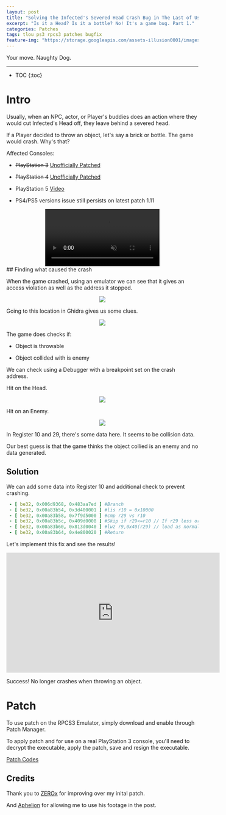 ```yaml
---
layout: post
title: "Solving the Infected's Severed Head Crash Bug in The Last of Us (PlayStation 3)"
excerpt: "Is it a Head? Is it a bottle? No! It's a game bug. Part 1."
categories: Patches
tags: tlou ps3 rpcs3 patches bugfix
feature-img: "https://storage.googleapis.com/assets-illusion0001/images/t1r-ps4-head-crash/t1r-head-banner.png"
---
```


Your move. Naughty Dog.

***

* TOC
{:toc}

# Intro

Usually, when an NPC, actor, or Player's buddies does an action where they would cut Infected's Head off, they leave behind a severed head. 

If a Player decided to throw an object, let's say a brick or bottle. The game would crash. Why's that?

Affected Consoles:

- ~~PlayStation 3~~ [Unofficially Patched](https://illusion0001.github.io/patches/2021/02/15/t1-head-crash-bug-fix/)

- ~~PlayStation 4~~ [Unofficially Patched](https://illusion0001.github.io/patches/2021/02/16/t1r-head-crash-bug-fix/)

- PlayStation 5 [Video](https://youtu.be/HQ7oOmx4mmg?t=127)

- PS4/PS5 versions issue still persists on latest patch 1.11
<div align="center" class="video-container">
<video controls autoplay muted >
  <source src="https://storage.googleapis.com/assets-illusion0001/images/t1-ps3-head-crash/t1-head-crash-before.mp4" type="video/mp4">
</video>
</div>
## Finding what caused the crash

When the game crashed, using an emulator we can see that it gives an access violation as well as the address it stopped.

<p align="center">
<img src="https://storage.googleapis.com/assets-illusion0001/images/t1-ps3-head-crash/t1-head-acess-violation.png">
</p>

Going to this location in Ghidra gives us some clues.

<p align="center">
<img src="https://storage.googleapis.com/assets-illusion0001/images/t1-ps3-head-crash/ghidra-head-crash-hint.png">
</p>

The game does checks if: 

- Object is throwable

- Object collided with is enemy

We can check using a Debugger with a breakpoint set on the crash address.

Hit on the Head.

<p align="center">
<img src="https://storage.googleapis.com/assets-illusion0001/images/t1-ps3-head-crash/t1-head-debug0.png">
</p>

Hit on an Enemy.

<p align="center">
<img src="https://storage.googleapis.com/assets-illusion0001/images/t1-ps3-head-crash/t1-head-debug-spu-data.png">
</p>

In Register 10 and 29, there's some data here. It seems to be collision data.

Our best guess is that the game thinks the object collied is an enemy and no data generated.

## Solution

We can add some data into Register 10 and additional check to prevent crashing.

```yml
 - [ be32, 0x006d9368, 0x483aa7ed ] #Branch
 - [ be32, 0x00a83b54, 0x3d400001 ] #lis r10 = 0x10000
 - [ be32, 0x00a83b58, 0x7f9d5000 ] #cmp r29 vs r10
 - [ be32, 0x00a83b5c, 0x409d0008 ] #Skip if r29<=r10 // If r29 less or equal to r10 then do nothing
 - [ be32, 0x00a83b60, 0x813d0040 ] #lwz r9,0x40(r29) // load as normal
 - [ be32, 0x00a83b64, 0x4e800020 ] #Return
```

Let's implement this fix and see the results!

<div align="center" class="video-container">
<iframe width="560" height="315" src="https://www.youtube.com/embed/yDHUPHUYr1w?start=17" frameborder="0" allow="accelerometer; autoplay; clipboard-write; encrypted-media; gyroscope; picture-in-picture" allowfullscreen></iframe>
</div>

Success! No longer crashes when throwing an object.

# Patch

To use patch on the RPCS3 Emulator, simply download and enable through Patch Manager.

To apply patch and for use on a real PlayStation 3 console, you'll need to decrypt the executable, apply the patch, save and resign the executable.

<a href="https://github.com/illusion0001/illusion0001.github.io/blob/main/_patches/tlou1.md#infecteds-severed-head-crash-bug-fix" class="button" role="button"><i class='fas fa-download'></i> Patch Codes</a>

## Credits

Thank you to [ZEROx](https://www.youtube.com/user/ZEROx2085) for improving over my inital patch.

And [Aphelion](https://www.youtube.com/c/AphelionGamingTV/) for allowing me to use his footage in the post.
